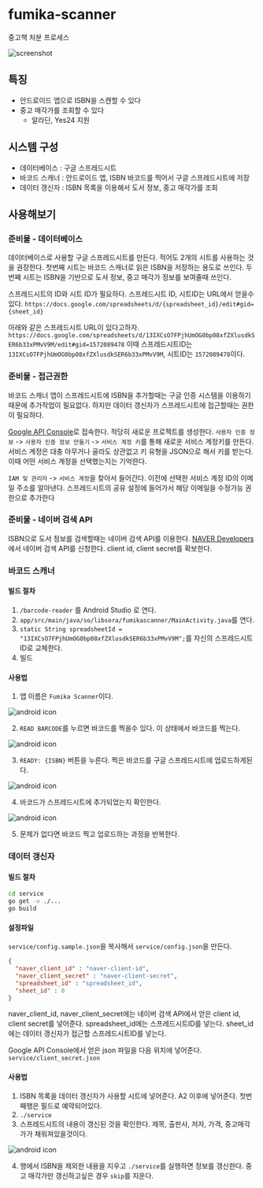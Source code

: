 # fumika-scanner

중고책 처분 프로세스

![screenshot](https://raw.githubusercontent.com/if1live/fumika-scanner/master/document/final-result.jpeg)

## 특징
* 안드로이드 앱으로 ISBN을 스캔할 수 있다
* 중고 매각가를 조회할 수 있다
  * 알라딘, Yes24 지원

## 시스템 구성
* 데이터베이스 : 구글 스프레드시트
* 바코드 스캐너 : 안드로이드 앱, ISBN 바코드를 찍어서 구글 스프레드시트에 저장
* 데이터 갱신자 : ISBN 목록을 이용해서 도서 정보, 중고 매각가를 조회

## 사용해보기

### 준비물 - 데이터베이스
데이터베이스로 사용할 구글 스프레드시트를 만든다. 적어도 2개의 시트를 사용하는 것을 권장한다.
첫번째 시트는 바코드 스캐너로 읽은 ISBN을 저장하는 용도로 쓰인다.
두번째 시트는 ISBN을 기반으로 도서 정보, 중고 매각가 정보를 보여줄때 쓰인다.

스프레드시트의 ID와 시트 ID가 필요하다.
스프레드시트 ID, 시트ID는 URL에서 얻을수있다.
`https://docs.google.com/spreadsheets/d/{spreadsheet_id}/edit#gid={sheet_id}`

아래와 같은 스프레드시트 URL이 있다고하자.
`https://docs.google.com/spreadsheets/d/13IXCsO7FPjhUmOG0bp08xfZXlusdkSER6b33xPMvV9M/edit#gid=1572089478`
이때 스프레드시트ID는 `13IXCsO7FPjhUmOG0bp08xfZXlusdkSER6b33xPMvV9M`, 시트ID는 `1572089478`이다.

### 준비물 - 접근권한

바코드 스캐너 앱이 스프레드시트에 ISBN을 추가할때는 구글 인증 시스템을 이용하기 때문에 추가작업이 필요없다.
하지만 데이터 갱신자가 스프레드시트에 접근할때는 권한이 필요하다.

[Google API Console](https://console.developers.google.com/apis/)로 접속한다.
적당히 새로운 프로젝트를 생성한다.
`사용자 인증 정보` -> `사용자 인증 정보 만들기` -> `서비스 계정 키`를 통해 새로운 서비스 계정키를 만든다.
서비스 계정은 대충 아무거나 골라도 상관없고 키 유형을 JSON으로 해서 키를 받는다.
이때 어떤 서비스 계정을 선택했는지는 기억한다.

`IAM 및 관리자` -> `서비스 계정`을 찾아서 들어간다.
이전에 선택한 서비스 계정 ID의 이메일 주소를 알아낸다.
스프레드시트의 공유 설정에 들어가서 해당 이메일을 수정가능 권한으로 추가한다

### 준비물 - 네이버 검색 API
ISBN으로 도서 정보를 검색할때는 네이버 검색 API를 이용한다.
[NAVER Developers](https://developers.naver.com)에서 네이버 검색 API를 신청한다.
client id, client secret를 확보한다.


### 바코드 스캐너

#### 빌드 절차
1. `/barcode-reader` 를 Android Studio 로 연다.
2. `app/src/main/java/so/libsora/fumikascanner/MainActivity.java`를 연다.
3. `static String spreadsheetId = "13IXCsO7FPjhUmOG0bp08xfZXlusdkSER6b33xPMvV9M";`를 자신의 스프레드시트ID로 교체한다.
4. 빌드

#### 사용법
1. 앱 이름은 `Fumika Scanner`이다.

![android icon](https://raw.githubusercontent.com/if1live/fumika-scanner/master/document/android-icon.png)

2. `READ BARCODE`를 누르면 바코드를 찍을수 있다. 이 상태에서 바코드를 찍는다.

![android icon](https://raw.githubusercontent.com/if1live/fumika-scanner/master/document/android-init.png)

3. `READY: {ISBN}` 버튼을 누른다. 찍은 바코드를 구글 스프레드시트에 업로드하게된다.

![android icon](https://raw.githubusercontent.com/if1live/fumika-scanner/master/document/android-isbn.png)

4. 바코드가 스프레드시트에 추가되었는지 확인한다.

![android icon](https://raw.githubusercontent.com/if1live/fumika-scanner/master/document/sheet-isbn-sample.png)

5. 문제가 없다면 바코드 찍고 업로드하는 과정을 반복한다.


### 데이터 갱신자

#### 빌드 절차

``` bash
cd service
go get -v ./...
go build
```

#### 설정파일

`service/config.sample.json`을 복사해서 `service/config.json`을 만든다.

```json
{
  "naver_client_id" : "naver-client-id",
  "naver_client_secret" : "naver-client-secret",
  "spreadsheet_id" : "spreadsheet_id",
  "sheet_id" : 0
}
```

naver_client_id, naver_client_secret에는 네이버 검색 API에서 얻은 client id, client secret를 넣어준다.
spreadsheet_id에는 스프레드시트ID를 넣는다.
sheet_id에는 데이터 갱신자가 접근할 스프레드시트ID를 넣는다.

Google API Console에서 얻은 json 파일을 다음 위치에 넣어준다.
`service/client_secret.json`

#### 사용법
1. ISBN 목록을 데이터 갱신자가 사용할 시트에 넣어준다. A2 이후에 넣어준다. 첫번째행은 필드로 예약되어있다.
2. `./service`
3. 스프레드시트의 내용이 갱신된 것을 확인한다. 제목, 출판사, 저자, 가격, 중고매각가가 채워져있을것이다.

![android icon](https://raw.githubusercontent.com/if1live/fumika-scanner/master/document/sheet-info-sample.png)

4. 행에서 ISBN을 제외한 내용을 지우고 `./service`를 실행하면 정보를 갱신한다. 중고 매각가만 갱신하고싶은 경우 `skip`를 지운다.
